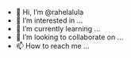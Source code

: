 - 👋 Hi, I’m @rahelalula
- 👀 I’m interested in ...
- 🌱 I’m currently learning ...
- 💞️ I’m looking to collaborate on ...
- 📫 How to reach me ...

<!---
rahelalula/rahelalula is a ✨ special ✨ repository because its `README.md` (this file) appears on your GitHub profile.
You can click the Preview link to take a look at your changes.
--->
